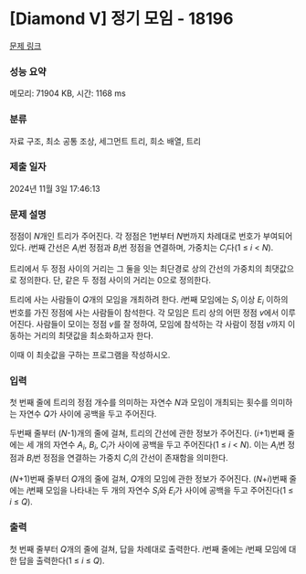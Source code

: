 # [Diamond V] 정기 모임 - 18196 

[문제 링크](https://www.acmicpc.net/problem/18196) 

### 성능 요약

메모리: 71904 KB, 시간: 1168 ms

### 분류

자료 구조, 최소 공통 조상, 세그먼트 트리, 희소 배열, 트리

### 제출 일자

2024년 11월 3일 17:46:13

### 문제 설명

<p>정점이 <em>N</em>개인 트리가 주어진다. 각 정점은 1번부터 <em>N</em>번까지 차례대로 번호가 부여되어 있다. <em>i</em>번째 간선은 <em>A<sub>i</sub></em>번 정점과 <em>B<sub>i</sub></em>번 정점을 연결하며, 가중치는 <em>C<sub>i</sub></em>다(1 ≤ <em>i</em> < <em>N</em>).</p>

<p>트리에서 두 정점 사이의 거리는 그 둘을 잇는 최단경로 상의 간선의 가중치의 최댓값으로 정의한다. 단, 같은 두 정점 사이의 거리는 0으로 정의한다.</p>

<p>트리에 사는 사람들이 <em>Q</em>개의 모임을 개최하려 한다. <em>i</em>번째 모임에는 <em>S<sub>i</sub></em> 이상 <em>E<sub>i</sub></em> 이하의 번호를 가진 정점에 사는 사람들이 참석한다. 각 모임은 트리 상의 어떤 정점 <em>v</em>에서 이루어진다. 사람들이 모이는 정점 <em>v</em>를 잘 정하여, 모임에 참석하는 각 사람이 정점 <em>v</em>까지 이동하는 거리의 최댓값을 최소화하고자 한다.</p>

<p>이때 이 최솟값을 구하는 프로그램을 작성하시오.</p>

### 입력 

 <p>첫 번째 줄에 트리의 정점 개수를 의미하는 자연수 <em>N</em>과 모임이 개최되는 횟수를 의미하는 자연수 <em>Q</em>가 사이에 공백을 두고 주어진다.</p>

<p>두번째 줄부터 (<em>N</em>-1)개의 줄에 걸쳐, 트리의 간선에 관한 정보가 주어진다. (<em>i</em>+1)번째 줄에는 세 개의 자연수 <em>A<sub>i</sub></em>, <em>B<sub>i</sub></em>, <em>C<sub>i</sub></em>가 사이에 공백을 두고 주어진다(1 ≤ <em>i</em> < <em>N</em>). 이는 <em>A<sub>i</sub></em>번 정점과 <em>B<sub>i</sub></em>번 정점을 연결하는 가중치 <em>C<sub>i</sub></em>의 간선이 존재함을 의미한다.</p>

<p>(<em>N</em>+1)번째 줄부터 <em>Q</em>개의 줄에 걸쳐, <em>Q</em>개의 모임에 관한 정보가 주어진다. (<em>N</em>+<em>i</em>)번째 줄에는 <em>i</em>번째 모임을 나타내는 두 개의 자연수 <em>S<sub>i</sub></em>와 <em>E<sub>i</sub></em>가 사이에 공백을 두고 주어진다(1 ≤ <em>i</em> ≤ <em>Q</em>).</p>

### 출력 

 <p>첫 번째 줄부터 <em>Q</em>개의 줄에 걸쳐, 답을 차례대로 출력한다. <em>i</em>번째 줄에는 <em>i</em>번째 모임에 대한 답을 출력한다(1 ≤ <em>i</em> ≤ <em>Q</em>).</p>

